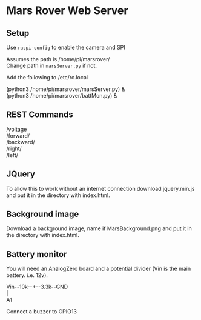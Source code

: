 # Mars Rover Web Server

## Setup

Use `raspi-config` to enable the camera and SPI

Assumes the path is /home/pi/marsrover/  
Change path in `marsServer.py` if not.

Add the following to /etc/rc.local

(python3 /home/pi/marsrover/marsServer.py) &  
(python3 /home/pi/marsrover/battMon.py) &

## REST Commands

/voltage  
/forward/<seconds>  
/backward/<seconds>  
/right/<seconds>  
/left/<seconds>  

## JQuery

To allow this to work without an internet connection download jquery.min.js and put it in the directory with index.html.

## Background image

Download a background image, name if MarsBackground.png and put it in the directory with index.html.

## Battery monitor

You will need an AnalogZero board and a potential divider (Vin is the main battery. i.e. 12v).

Vin--10k--+--3.3k--GND  
          |  
          A1  

Connect a buzzer to GPIO13
